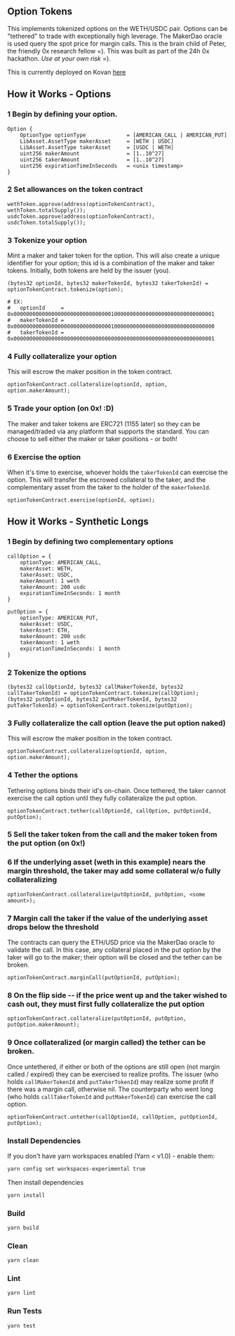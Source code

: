 ## Option Tokens

This implements tokenized options on the WETH/USDC pair. Options can be "tethered" to trade with exceptionally high leverage. The MakerDao oracle is used query the spot price for margin calls. This is the brain child of Peter, the friendly 0x research fellow =). This was built as part of the 24h 0x hackathon. _Use at your own risk_ =).

This is currently deployed on Kovan [here](https://kovan.etherscan.io/address/0x19de5368634758eb8dfb44c5615183bb7dd7c738)

## How it Works - Options

### 1 Begin by defining your option.
```
Option {
    OptionType optionType             = [AMERICAN_CALL | AMERICAN_PUT]
    LibAsset.AssetType makerAsset     = [WETH | USDC]
    LibAsset.AssetType takerAsset     = [USDC | WETH]
    uint256 makerAmount               = [1..10^27]
    uint256 takerAmount               = [1..10^27]
    uint256 expirationTimeInSeconds   = <unix timestamp>
}
```

### 2 Set allowances on the token contract

```
wethToken.approve(address(optionTokenContract), wethToken.totalSupply());
usdcToken.approve(address(optionTokenContract), usdcToken.totalSupply());
```

### 3 Tokenize your option

Mint a maker and taker token for the option. This will also create a unique identifier for your option; this id is a combination of the maker and taker tokens. Initially, both tokens are held by the issuer (you).

```
(bytes32 optionId, bytes32 makerTokenId, bytes32 takerTokenId) = optionTokenContract.tokenize(option);

# EX:
#   optionId     = 0x0000000000000000000000000000000100000000000000000000000000000001
#   makerTokenId = 0x0000000000000000000000000000000100000000000000000000000000000000
#   takerTokenId = 0x0000000000000000000000000000000000000000000000000000000000000001
```

### 4 Fully collateralize your option

This will escrow the maker position in the token contract.

```
optionTokenContract.collateralize(optionId, option, option.makerAmount);
```

### 5 Trade your option (on 0x! :D)

The maker and taker tokens are ERC721 (1155 later) so they can be managed/traded via any platform that supports the standard.
You can choose to sell either the maker or taker positions - or both!

### 6 Exercise the option
When it's time to exercise, whoever holds the `takerTokenId` can exercise the option. This will transfer the escrowed collateral to the taker, and the complementary asset from the taker to the holder of the `makerTokenId`.

```
optionTokenContract.exercise(optionId, option);
```

## How it Works - Synthetic Longs

### 1 Begin by defining two complementary options

```
callOption = {
    optionType: AMERICAN_CALL,
    makerAsset: WETH,
    takerAsset: USDC,
    makerAmount: 1 weth
    takerAmount: 200 usdc
    expirationTimeInSeconds: 1 month
}

putOption = {
    optionType: AMERICAN_PUT,
    makerAsset: USDC,
    takerAsset: ETH,
    makerAmount: 200 usdc
    takerAmount: 1 weth
    expirationTimeInSeconds: 1 month
}
```

### 2 Tokenize the options

```
(bytes32 callOptionId, bytes32 callMakerTokenId, bytes32 callTakerTokenId) = optionTokenContract.tokenize(callOption);
(bytes32 putOptionId, bytes32 putMakerTokenId, bytes32 putTakerTokenId) = optionTokenContract.tokenize(putOption);
```

### 3 Fully collateralize the call option (leave the put option naked)

This will escrow the maker position in the token contract.

```
optionTokenContract.collateralize(optionId, option, option.makerAmount);
```

### 4 Tether the options

Tethering options binds their id's on-chain. Once tethered, the taker cannot exercise the call option until they fully collateralize the put option. 

```
optionTokenContract.tether(callOptionId, callOption, putOptionId, putOption);
```

### 5 Sell the taker token from the call and the maker token from the put option (on 0x!)

### 6 If the underlying asset (weth in this example) nears the margin threshold, the taker may add some collateral w/o fully collateralizing

```
optionTokenContract.collateralize(putOptionId, putOption, <some amount>);
```

### 7 Margin call the taker if the value of the underlying asset drops below the threshold

The contracts can query the ETH/USD price via the MakerDao oracle to validate the call. In this case, any collateral placed in the put option by the taker will go to the maker; their option will be closed and  the tether can be broken.

```
optionTokenContract.marginCall(putOptionId, putOption);
```

### 8 On the flip side -- if the price went up and the taker wished to cash out, they must first fully collateralize the put option

```
optionTokenContract.collateralize(putOptionId, putOption, putOption.makerAmount);
```

### 9 Once collateralized (or margin called) the tether can be broken.

Once untethered, if either or both of the options are still open (not margin called / expired) they can be exercised to realize profits. The issuer (who holds `callMakerTokenId` and `putTakerTokenId`) may realize some profit if there was a margin call, otherwise nil. The counterparty who went long (who holds `callTakerTokenId` and `putMakerTokenId`) can exercise the call option. 

```
optionTokenContract.untether(callOptionId, callOption, putOptionId, putOption);
```


### Install Dependencies

If you don't have yarn workspaces enabled (Yarn < v1.0) - enable them:

```bash
yarn config set workspaces-experimental true
```

Then install dependencies

```bash
yarn install
```

### Build

```bash
yarn build
```

### Clean

```bash
yarn clean
```

### Lint

```bash
yarn lint
```

### Run Tests

```bash
yarn test
```
